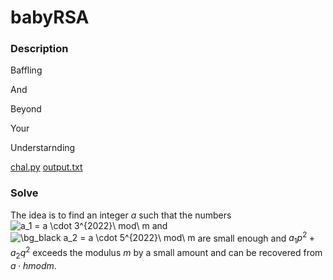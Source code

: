 # babyRSA

### Description

Baffling

And

Beyond

Your

Understarnding

[chal.py](chal.py)
[output.txt](output.txt)

### Solve

The idea is to find an integer $a$ such that the numbers <img src="https://latex.codecogs.com/svg.image?a_1&space;=&space;a&space;\cdot&space;3^{2022}\&space;mod\&space;m" title="a_1 = a \cdot 3^{2022}\ mod\ m" /> and <img src="https://latex.codecogs.com/png.image?\dpi{110}&space;\bg_black&space;a_2&space;=&space;a&space;\cdot&space;5^{2022}\&space;mod\&space;m" title="\bg_black a_2 = a \cdot 5^{2022}\ mod\ m" /> are small enough and $a_1p^2 + a_2q^2$ exceeds the modulus $m$ by a small amount and can be recovered from $a \cdot h mod m$.
